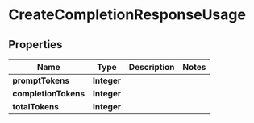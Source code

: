 

# CreateCompletionResponseUsage


## Properties

| Name | Type | Description | Notes |
|------------ | ------------- | ------------- | -------------|
|**promptTokens** | **Integer** |  |  |
|**completionTokens** | **Integer** |  |  |
|**totalTokens** | **Integer** |  |  |



